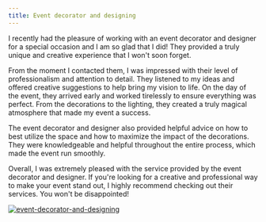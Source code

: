 ```yaml
---
title: Event decorator and designing
---
```


I recently had the pleasure of working with an event decorator and designer for a special occasion and I am so glad that I did! They provided a truly unique and creative experience that I won't soon forget.

From the moment I contacted them, I was impressed with their level of professionalism and attention to detail. They listened to my ideas and offered creative suggestions to help bring my vision to life. On the day of the event, they arrived early and worked tirelessly to ensure everything was perfect. From the decorations to the lighting, they created a truly magical atmosphere that made my event a success.

The event decorator and designer also provided helpful advice on how to best utilize the space and how to maximize the impact of the decorations. They were knowledgeable and helpful throughout the entire process, which made the event run smoothly.

Overall, I was extremely pleased with the service provided by the event decorator and designer. If you're looking for a creative and professional way to make your event stand out, I highly recommend checking out their services. You won't be disappointed!

[![event-decorator-and-designing](<https://dabuttonfactory.com/button.png?t=CHECK+SERVICE&f=Noto+Sans-Bold&ts=26&tc=fff&hp=45&vp=20&c=11&bgt=unicolored&bgc=4bd42f>)](<https://londonexpertfinder.com/link>)